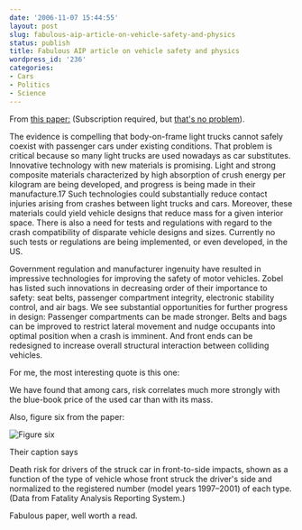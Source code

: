 ```yaml
---
date: '2006-11-07 15:44:55'
layout: post
slug: fabulous-aip-article-on-vehicle-safety-and-physics
status: publish
title: Fabulous AIP article on vehicle safety and physics
wordpress_id: '236'
categories:
- Cars
- Politics
- Science
---
```


From [this paper:](http://www.physicstoday.org/vol-59/iss-1/p49.shtml) (Subscription required, but [that's no problem](http://www.bugmenot.com/view/www.physicstoday.org)).




> 
The evidence is compelling that body-on-frame light trucks cannot safely coexist with passenger cars under existing conditions. That problem is critical because so many light trucks are used nowadays as car substitutes. Innovative technology with new materials is promising. Light and strong composite materials characterized by high absorption of crush energy per kilogram are being developed, and progress is being made in their manufacture.17 Such technologies could substantially reduce contact injuries arising from crashes between light trucks and cars. Moreover, these materials could yield vehicle designs that reduce mass for a given interior space. There is also a need for tests and regulations with regard to the crash compatibility of disparate vehicle designs and sizes. Currently no such tests or regulations are being implemented, or even developed, in the US.

Government regulation and manufacturer ingenuity have resulted in impressive technologies for improving the safety of motor vehicles. Zobel has listed such innovations in decreasing order of their importance to safety: seat belts, passenger compartment integrity, electronic stability control, and air bags. We see substantial opportunities for further progress in design: Passenger compartments can be made stronger. Belts and bags can be improved to restrict lateral movement and nudge occupants into optimal position when a crash is imminent. And front ends can be redesigned to increase overall structural interaction between colliding vehicles. 




For me, the most interesting quote is this one:



> 
We have found that among cars, risk correlates much more strongly with the blue-book price of the used car than with its mass.




Also, figure six from the paper:

![Figure six](http://www.phfactor.net/wp-pics/crash-hazard.jpg)

Their caption says


> 
 Death risk for drivers of the struck car in front-to-side impacts, shown as a function of the type of vehicle whose front struck the driver's side and normalized to the registered number (model years 1997–2001) of each type. (Data from Fatality Analysis Reporting System.)




Fabulous paper, well worth a read.


